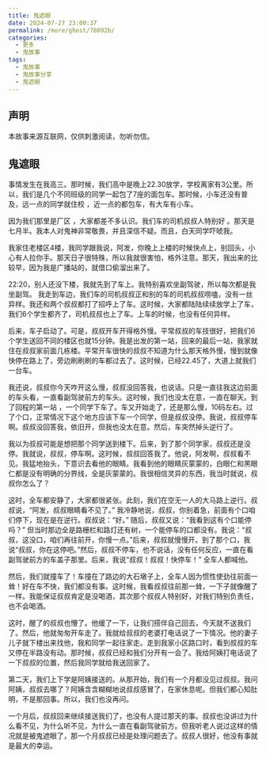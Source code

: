 ```yaml
---
title: 鬼遮眼
date: 2024-07-27 23:00:37
permalink: /more/ghost/78092b/
categories:
  - 更多
  - 鬼故事
tags:
  - 鬼故事
  - 鬼故事分享
  - 鬼遮眼
---
```


## 声明

本故事来源互联网，仅供刺激阅读，勿听勿信。

<InArticleAdsense
    data-ad-client="ca-pub-1725717718088510"
    data-ad-slot="4281148213">
</InArticleAdsense>

<!-- more -->

## 鬼遮眼

事情发生在我高三。那时候，我们高中是晚上22.30放学，学校离家有3公里。所以，我们是几个不同班级的同学一起包了7座的面包车。那时候，小车还没有普及，远一点的同学就住校 ，近一点的都包车，有大车有小车。

因为我们那里是厂区 ，大家都差不多认识。我们车的司机叔叔人特别好 。那天是七月半。我本人对鬼神非常敬畏，并且深信不疑。而且，白天同学吓唬我。

我家住老楼区4楼，我同学跟我说，阿发，你晚上上楼的时候快点上，别回头，小心有人拉你手。那天日子很特殊，所以我就很害怕，格外注意。那天，我出来的比较早，因为我是广播站的，就借口偷溜出来了。

22:20，别人还没下楼，我就先到了车上。我特别喜欢坐副驾驶，所以每次都是我坐副驾。 我走到车边，我们车的司机叔叔正和别的车的司机叔叔唠嗑，没有一丝异样。我还和两个叔叔都打了招呼上了车。这时候，大家都陆陆续续放学上了车，我们6个学生都齐了，司机叔叔也上了车。上车的时候，也没有任何异样。

后来，车子启动了。可是，叔叔开车开得格外慢。平常叔叔的车技很好，把我们6个学生送回不同的楼区也就15分钟。我是出发的第一站，回来的最后一站，我家就住在叔叔家前面几栋楼。平常开车很快的叔叔不知道为什么那天格外慢，慢到就像快停在路上了，旁边刷刷刷的车都过去了。这时候，已经22.45了，大道上就我们一台车。

我还说，叔叔你今天咋开这么慢，叔叔没回答我，也说话。只是一直往我这边前面的车头看，一直看副驾驶前方的车头。这时候，我们也没太在意，一直在聊天。到了回程的第一站 ，一个同学下车了。车又开始走了，还是那么慢，10码左右。过了个口，正常情况下这个地方应该下车一个同学，但是叔叔没停。我说，叔叔停车啊。叔叔没回答我，依旧开，但我也没太在意。然后，车突然掉头逆行了。

我以为叔叔可能是想把那个同学送到楼下。后来，到了那个同学家，叔叔还是没停。我就说，叔叔，停车啊。这时候，叔叔回答我了。他说，阿发啊，叔叔看不见。我猛地抬头，下意识去看他的眼睛。我看到他的眼睛灰蒙蒙的，白眼仁和黑眼仁都是没有明确的分界线，全是灰蒙蒙的。我很相信灵异的东西，我当时就说，叔叔你怎么了？

这时，全车都安静了，大家都很紧张。此刻，我们在空无一人的大马路上逆行。叔叔说，“阿发，叔叔眼睛看不见了。” 我冷静地说，叔叔，你别着急，前面有个口咱们停下，现在是在逆行。叔叔说：“好。” 随后，叔叔又说：“我看到这有个口能停吗？” 但当时那边全是路栅栏和路灯还有树，一个能停车的口都没有。我说：“叔叔，这没口，咱们再往前开，你慢一点。”后来，叔叔就慢慢开。到了那个口，我说“叔叔，你在这停吧。”然后，叔叔不停车，也不说话，没有任何反应，一直在看副驾驶前方的车盖子那里。后来，我说“叔叔！叔叔！快停车！” 全车人都喊他。

然后，我们就撞车了！车撞在了路边的大石墩子上，全车人因为惯性使劲往前面一耸！好在车不快，我们都没有事。这时候，我看叔叔往前那一耸，一下子就像醒了一样。我能保证叔叔肯定是没喝酒，其次那个叔叔人特别好，对我们特别负责任，也不会喝酒。

这时，醒了的叔叔也懵了。他缓了一下，让我们搭伴自己回去，今天就不送我们了。然后，他就匆匆开车走了。我就给叔叔的老婆打电话说了一下情况。他的妻子儿子就下楼出来找他，我和同学一起往家走。走到我家小区路口时，看到叔叔的车又停在半路没有动。那时候，叔叔已经和我们分开有一会了。我给阿姨打电话说了一下叔叔的位置，然后我同学就给我送回家了。 

第二天，我们上下学是阿姨接送的。从那开始，我们有一个月都没见过叔叔。我问阿姨，叔叔去哪了？阿姨含含糊糊地说叔叔感冒了，在家休息呢。但我们都心知肚明，不是那回事。所以，我们也没再问。

一个月后，叔叔回来继续接送我们了，也没有人提过那天的事。叔叔也没讲过为什么看不见，为什么听不见，为什么一直在看副驾驶前方。但我听老人说过这样的情况就是被鬼遮眼了，那一个月叔叔已经是处理问题去了。叔叔人很好，他没有事就是最大的幸运。